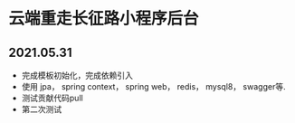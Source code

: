 # 云端重走长征路小程序后台

## 2021.05.31
- 完成模板初始化，完成依赖引入
- 使用 jpa， spring context， spring web， redis， mysql8， swagger等.
- 测试贡献代码pull
- 第二次测试